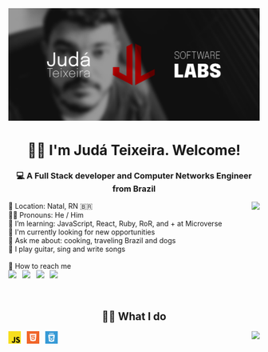<img src="./images/judalabs-banner.png" alt="Judá Teixeira Software Labs' banner with the JudaLabs logo alongside a black and white picture of Judá">

<h1 align="center">👋🏽 I'm Judá Teixeira. Welcome!</h1>
<h3 align="center">💻 A Full Stack developer and Computer Networks Engineer from Brazil</h3>

<!-- <h2 align="center">😉 About me</h2> -->

<img align="right" src="https://github-readme-stats.vercel.app/api/top-langs/?username=mrjuda&theme=dark&layout=compact">

<p>
📍 Location: Natal, RN 🇧🇷</br>
🧒🏽 Pronouns: He / Him </br>
🌱 I’m learning: JavaScript, React, Ruby, RoR, and + at Microverse</br>
💼 I'm currently looking for new opportunities</br>
💬 Ask me about: cooking, traveling Brazil and dogs</br>
🎵 I play guitar, sing and write songs</br>
</br>
📱 How to reach me</br>
<a href="https://twitter.com/judalabs"><img src="https://img.icons8.com/color/48/000000/twitter.png" width="5%"/></a>  &nbsp; <a href="https://www.linkedin.com/in/judateixeira/"><img src="https://img.icons8.com/color/48/000000/linkedin.png" width="5%"/></a>  &nbsp; <a href="https://www.facebook.com/judalabs/"><img src="https://img.icons8.com/fluent/48/000000/facebook-new.png" width="5%"/></a>  &nbsp; <a href="https://instagram.com/judalabs"><img src="https://img.icons8.com/fluent/48/000000/instagram-new.png" width="5%"/></a>
</p>

</br>
<div>
  <h2 align="center">🥷🏽 What I do</h2>
  <a href="https://instagram.com/judalabs"><img align="right" src="https://github-readme-stats.vercel.app/api?username=mrjuda&show_icons=true&theme=dark&layout=compact"></a>
  <a href="#"><img src="./icons/javascript.png" width="5%"/></a>  &nbsp;
  <a href="#"><img src="./icons/html5.png" width="5%"/></a>  &nbsp;
  <a href="#"><img src="./icons/css3.png" width="5%"/></a>  &nbsp;
</div>